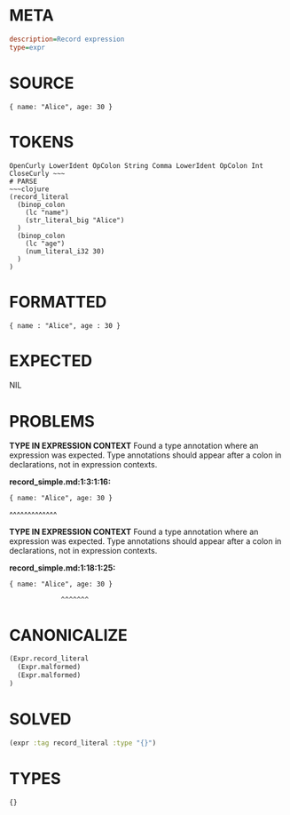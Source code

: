 # META
~~~ini
description=Record expression
type=expr
~~~
# SOURCE
~~~roc
{ name: "Alice", age: 30 }
~~~
# TOKENS
~~~text
OpenCurly LowerIdent OpColon String Comma LowerIdent OpColon Int CloseCurly ~~~
# PARSE
~~~clojure
(record_literal
  (binop_colon
    (lc "name")
    (str_literal_big "Alice")
  )
  (binop_colon
    (lc "age")
    (num_literal_i32 30)
  )
)
~~~
# FORMATTED
~~~roc
{ name : "Alice", age : 30 }
~~~
# EXPECTED
NIL
# PROBLEMS
**TYPE IN EXPRESSION CONTEXT**
Found a type annotation where an expression was expected.
Type annotations should appear after a colon in declarations, not in expression contexts.

**record_simple.md:1:3:1:16:**
```roc
{ name: "Alice", age: 30 }
```
  ^^^^^^^^^^^^^


**TYPE IN EXPRESSION CONTEXT**
Found a type annotation where an expression was expected.
Type annotations should appear after a colon in declarations, not in expression contexts.

**record_simple.md:1:18:1:25:**
```roc
{ name: "Alice", age: 30 }
```
                 ^^^^^^^


# CANONICALIZE
~~~clojure
(Expr.record_literal
  (Expr.malformed)
  (Expr.malformed)
)
~~~
# SOLVED
~~~clojure
(expr :tag record_literal :type "{}")
~~~
# TYPES
~~~roc
{}
~~~

